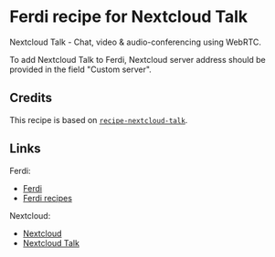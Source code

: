 # Ferdi recipe for Nextcloud Talk

Nextcloud Talk - Chat, video & audio-conferencing using WebRTC.

To add Nextcloud Talk to Ferdi, Nextcloud server address should be provided in the field "Custom server".

## Credits

This recipe is based on [`recipe-nextcloud-talk`](https://github.com/meetfranz/recipe-nextcloud-talk).

## Links

Ferdi:

- [Ferdi](https://getferdi.com/)
- [Ferdi recipes](https://github.com/getferdi/recipes)

Nextcloud:

- [Nextcloud](https://nextcloud.com/)
- [Nextcloud Talk](https://apps.nextcloud.com/apps/spreed)
